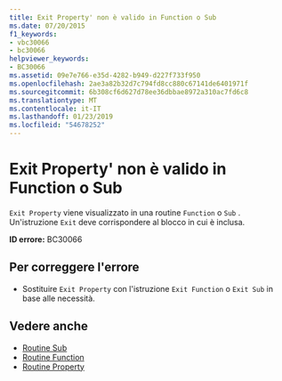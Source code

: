 ```yaml
---
title: Exit Property' non è valido in Function o Sub
ms.date: 07/20/2015
f1_keywords:
- vbc30066
- bc30066
helpviewer_keywords:
- BC30066
ms.assetid: 09e7e766-e35d-4282-b949-d227f733f950
ms.openlocfilehash: 2ae3a82b32d7c794fd8cc880c67141de6401971f
ms.sourcegitcommit: 6b308cf6d627d78ee36dbbae8972a310ac7fd6c8
ms.translationtype: MT
ms.contentlocale: it-IT
ms.lasthandoff: 01/23/2019
ms.locfileid: "54678252"
---
```

# <a name="exit-property-is-not-valid-in-a-function-or-sub"></a>Exit Property' non è valido in Function o Sub
`Exit Property` viene visualizzato in una routine `Function` o `Sub` . Un'istruzione `Exit` deve corrispondere al blocco in cui è inclusa.  
  
 **ID errore:** BC30066  
  
## <a name="to-correct-this-error"></a>Per correggere l'errore  
  
-   Sostituire `Exit Property` con l'istruzione `Exit Function` o `Exit Sub` in base alle necessità.  
  
## <a name="see-also"></a>Vedere anche
- [Routine Sub](../../visual-basic/programming-guide/language-features/procedures/sub-procedures.md)
- [Routine Function](../../visual-basic/programming-guide/language-features/procedures/function-procedures.md)
- [Routine Property](../../visual-basic/programming-guide/language-features/procedures/property-procedures.md)
